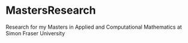 MastersResearch
===============

Research for my Masters in Applied and Computational Mathematics at Simon Fraser University
